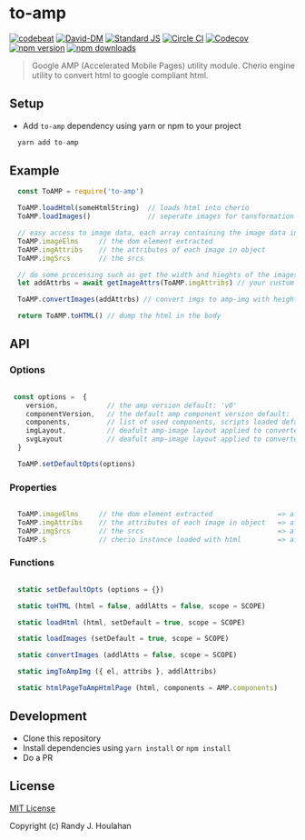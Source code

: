 # to-amp
[![codebeat][codebeat-src]][codebeat-href]
[![David-DM][david-dm-src]][david-dm-href]
[![Standard JS][standard-js-src]][standard-js-href]
[![Circle CI][circle-ci-src]][circle-ci-href]
[![Codecov][codecov-src]][codecov-href]
[![npm version][npm-version-src]][npm-version-href]
[![npm downloads][npm-downloads-src]][npm-downloads-href]

> Google AMP (Accelerated Mobile Pages) utility module.  Cherio engine utility to convert html to google compliant html.

## Setup

- Add `to-amp` dependency using yarn or npm to your project

```js
  yarn add to-amp
```

## Example

```js
  const ToAMP = require('to-amp')

  ToAMP.loadHtml(someHtmlString)  // loads html into cherio
  ToAMP.loadImages()              // seperate images for tansformation

  // easy access to image data, each array containing the image data in the order they appear in the html.  Set by ToAMP.loadImages()
  ToAMP.imageElms     // the dom element extracted
  ToAMP.imgAttribs    // the attributes of each image in object
  ToAMP.imgSrcs       // the srcs

  // do some processing such as get the width and hieghts of the images
  let addAttrbs = await getImageAttrs(ToAMP.imgAttribs) // your custom function to get height and widths if they do not exist

  ToAMP.convertImages(addAttrbs) // convert imgs to amp-img with height and widths

  return ToAMP.toHTML() // dump the html in the body

```

## API

### Options
```js

 const options =  {
    version,            // the amp version default: 'v0'
    componentVersion,   // the default amp component version default: 'v0'
    components,         // list of used components, scripts loaded default:[]
    imgLayout,          // deafult amp-image layout applied to converted <img> tags default:'responsive'
    svgLayout           // deafult amp-image layout applied to converted <img> tags with svg srcs default:'intrinsic'
  }

  ToAMP.setDefaultOpts(options)
```

### Properties
```js

  ToAMP.imageElms     // the dom element extracted                => after ToAMP.loadImages()
  ToAMP.imgAttribs    // the attributes of each image in object   => after ToAMP.loadImages()
  ToAMP.imgSrcs       // the srcs                                 => after ToAMP.loadImages()
  ToAMP.$             // cherio instance loaded with html         => after ToAMP.loadHtml(someHtmlString)

```
### Functions

```js

  static setDefaultOpts (options = {})

  static toHTML (html = false, addlAtts = false, scope = SCOPE)

  static loadHtml (html, setDefault = true, scope = SCOPE)

  static loadImages (setDefault = true, scope = SCOPE)

  static convertImages (addlAtts = false, scope = SCOPE)

  static imgToAmpImg ({ el, attribs }, addlAttribs)

  static htmlPageToAmpHtmlPage (html, components = AMP.components)
```

## Development

- Clone this repository
- Install dependencies using `yarn install` or `npm install`
- Do a PR

## License

[MIT License](./LICENSE)

Copyright (c) Randy J. Houlahan

<!-- Badges -->
[david-dm-src]: https://david-dm.org/randyhoulahan/to-amp/status.svg?style=flat-square
[david-dm-href]: https://david-dm.org/randyhoulahan/to-amp
[standard-js-src]: https://img.shields.io/badge/code_style-standard-brightgreen.svg?style=flat-square
[standard-js-href]: https://standardjs.com
[circle-ci-src]: https://img.shields.io/circleci/project/github/randyhoulahan/to-amp.svg?style=flat-square
[circle-ci-href]: https://circleci.com/gh/randyhoulahan/to-amp
[codecov-src]: https://img.shields.io/codecov/c/github/randyhoulahan/to-amp.svg?style=flat-square
[codecov-href]: https://codecov.io/gh/randyhoulahan/to-amp
[npm-version-src]: https://img.shields.io/npm/dt/to-amp.svg?style=flat-square
[npm-version-href]: https://npmjs.com/package/to-amp
[npm-downloads-src]: https://img.shields.io/npm/v/to-amp/latest.svg?style=flat-square
[npm-downloads-href]: https://npmjs.com/package/to-amp
[codebeat-src]: https://codebeat.co/badges/52e4e261-5b9d-4ab1-9871-701a4fcd161d
[codebeat-href]: https://codebeat.co/projects/github-com-randyhoulahan-to-amp-master
